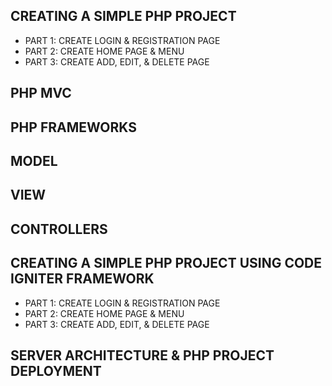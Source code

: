 ## CREATING A SIMPLE PHP PROJECT
- PART 1: CREATE LOGIN & REGISTRATION PAGE   
- PART 2: CREATE HOME PAGE & MENU
- PART 3: CREATE ADD, EDIT, & DELETE PAGE
## PHP MVC
## PHP FRAMEWORKS
## MODEL
## VIEW
## CONTROLLERS
## CREATING A SIMPLE PHP PROJECT USING CODE IGNITER FRAMEWORK 
- PART 1: CREATE LOGIN & REGISTRATION PAGE
- PART 2: CREATE HOME PAGE & MENU 
- PART 3: CREATE ADD, EDIT, & DELETE PAGE
## SERVER ARCHITECTURE & PHP PROJECT DEPLOYMENT
